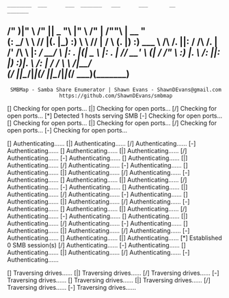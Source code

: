 
    ________  ___      ___  _______   ___      ___       __         _______
   /"       )|"  \    /"  ||   _  "\ |"  \    /"  |     /""\       |   __ "\
  (:   \___/  \   \  //   |(. |_)  :) \   \  //   |    /    \      (. |__) :)
   \___  \    /\  \/.    ||:     \/   /\   \/.    |   /' /\  \     |:  ____/
    __/  \   |: \.        |(|  _  \  |: \.        |  //  __'  \    (|  /
   /" \   :) |.  \    /:  ||: |_)  :)|.  \    /:  | /   /  \   \  /|__/ \
  (_______/  |___|\__/|___|(_______/ |___|\__/|___|(___/    \___)(_______)
 -----------------------------------------------------------------------------
     SMBMap - Samba Share Enumerator | Shawn Evans - ShawnDEvans@gmail.com
                     https://github.com/ShawnDEvans/smbmap

[\] Checking for open ports...
[|] Checking for open ports...
[/] Checking for open ports...
[*] Detected 1 hosts serving SMB
[-] Checking for open ports...
[\] Checking for open ports...
[|] Checking for open ports...
[/] Checking for open ports...
[-] Checking for open ports...
                                                                
[\] Authenticating......
[|] Authenticating......
[/] Authenticating......
[-] Authenticating......
[\] Authenticating......
[|] Authenticating......
[/] Authenticating......
[-] Authenticating......
[\] Authenticating......
[|] Authenticating......
[/] Authenticating......
[-] Authenticating......
[\] Authenticating......
[|] Authenticating......
[/] Authenticating......
[-] Authenticating......
[\] Authenticating......
[|] Authenticating......
[/] Authenticating......
[-] Authenticating......
[\] Authenticating......
[|] Authenticating......
[/] Authenticating......
[-] Authenticating......
[\] Authenticating......
[|] Authenticating......
[/] Authenticating......
[-] Authenticating......
[\] Authenticating......
[|] Authenticating......
[/] Authenticating......
[-] Authenticating......
[\] Authenticating......
[|] Authenticating......
[/] Authenticating......
[-] Authenticating......
[\] Authenticating......
[|] Authenticating......
[/] Authenticating......
[-] Authenticating......
[\] Authenticating......
[|] Authenticating......
[*] Established 0 SMB session(s)
[/] Authenticating......
[-] Authenticating......
[\] Authenticating......
[|] Authenticating......
[/] Authenticating......
[-] Authenticating......
                                                                
[\] Traversing drives......
[|] Traversing drives......
[/] Traversing drives......
[-] Traversing drives......
[\] Traversing drives......
[|] Traversing drives......
[/] Traversing drives......
[-] Traversing drives......

